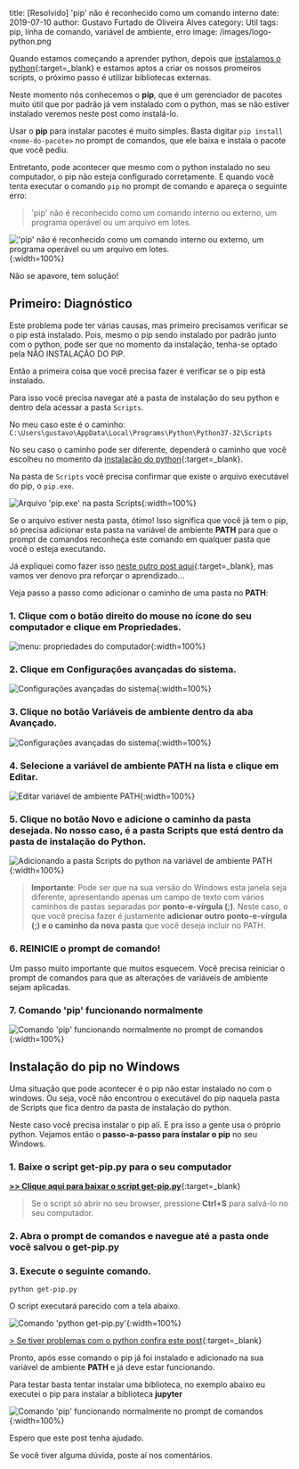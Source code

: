title: [Resolvido] 'pip' não é reconhecido como um comando interno
date: 2019-07-10
author: Gustavo Furtado de Oliveira Alves
category: Util
tags: pip, linha de comando, variável de ambiente, erro
image: /images/logo-python.png

Quando estamos começando a aprender python, depois que
[instalamos o python](https://dicasdepython.com.br/como-instalar-o-python-no-windows-10/){:target=\_blank}
e estamos aptos a criar os nossos promeiros scripts,
o próximo passo é utilizar bibliotecas externas.

Neste momento nós conhecemos o **pip**, que é um gerenciador de pacotes muito útil
que por padrão já vem instalado com o python, mas se não estiver instalado veremos neste post como instalá-lo.

Usar o **pip** para instalar pacotes é muito simples. Basta digitar `pip install <nome-do-pacote>`
no prompt de comandos, que ele baixa e instala o pacote que você pediu.

Entretanto, pode acontecer que mesmo com o python instalado no seu computador,
o pip não esteja configurado corretamente. 
E quando você tenta executar o comando `pip` no prompt de comando e apareça o seguinte erro:

>'pip' não é reconhecido como um comando interno
ou externo, um programa operável ou um arquivo em lotes.

!['pip' não é reconhecido como um comando interno ou externo, um programa operável ou um arquivo em lotes.](/images/variavel-de-ambiente/pip-nao-e-reconhecido.png){:width=100%}

Não se apavore, tem solução!

## Primeiro: Diagnóstico

Este problema pode ter várias causas, mas primeiro precisamos verificar se o pip está instalado.
Pois, mesmo o pip sendo instalado por padrão junto com o python,
pode ser que no momento da instalação, tenha-se optado pela NÃO INSTALAÇÃO DO PIP.

Então a primeira coisa que você precisa fazer é verificar se o pip está instalado.

Para isso você precisa navegar até a pasta de instalação do seu python e dentro dela acessar a pasta `Scripts`.

No meu caso este é o caminho: `C:\Users\gustavo\AppData\Local\Programs\Python\Python37-32\Scripts`

No seu caso o caminho pode ser diferente, dependerá o caminho que você escolheu no momento da [instalação do python](https://dicasdepython.com.br/como-instalar-o-python-no-windows-10/){:target=\_blank}.

Na pasta de `Scripts` você precisa confirmar que existe o arquivo executável do pip, o `pip.exe`.

![Arquivo 'pip.exe' na pasta Scripts](/images/variavel-de-ambiente/pip-na-pasta-scripts.png){:width=100%}

Se o arquivo estiver nesta pasta, ótimo! Isso significa que você já tem o pip, só precisa adicionar esta pasta na variável de ambiente **PATH** para que o prompt de comandos reconheça este comando em qualquer pasta que você o esteja executando.

Já expliquei como fazer isso [neste outro post aqui](/resolvido-python-nao-e-reconhecido-como-um-comando-interno/){:target=\_blank}, mas vamos ver denovo pra reforçar o aprendizado...

Veja passo a passo como adicionar o caminho de uma pasta no **PATH**:

### 1. Clique com o botão direito do mouse no ícone do seu computador e clique em **Propriedades**.

![menu: propriedades do computador](/images/variavel-de-ambiente/meu-computador-propriedades.png){:width=100%}

### 2. Clique em **Configurações avançadas do sistema**.

![Configurações avançadas do sistema](/images/variavel-de-ambiente/configuracoes-avancadas-do-sistema.png){:width=100%}

### 3. Clique no botão **Variáveis de ambiente** dentro da aba **Avançado**.

![Configurações avançadas do sistema](/images/variavel-de-ambiente/botao-variaveis-de-ambiente.png){:width=100%}

### 4. Selecione a variável de ambiente **PATH** na lista e clique em **Editar**.

![Editar variável de ambiente PATH](/images/variavel-de-ambiente/edicao-variavel-de-ambiente-PATH.png){:width=100%}

### 5. Clique no botão **Novo** e adicione o caminho da pasta desejada. No nosso caso, é a pasta Scripts que está dentro da pasta de instalação do Python.

![Adicionando a pasta Scripts do python na variável de ambiente PATH](/images/variavel-de-ambiente/adicionar-pasta-scripts-do-python-no-path.png){:width=100%}

> **Importante**: Pode ser que na sua versão do Windows esta janela seja diferente, apresentando apenas um campo de texto com vários caminhos de pastas separadas por **ponto-e-vírgula (;)**. Neste caso, o que você precisa fazer é justamente **adicionar outro ponto-e-vírgula (;) e o caminho da nova pasta** que você deseja incluir no PATH.

### 6. REINICIE o prompt de comando!

Um passo muito importante que muitos esquecem.
Você precisa reiniciar o prompt de comandos para que as alterações de variáveis de ambiente sejam aplicadas.

### 7. Comando 'pip' funcionando normalmente

![Comando 'pip' funcionando normalmente no prompt de comandos](/images/variavel-de-ambiente/comando-pip-funcionando.png){:width=100%}

## Instalação do pip no Windows

Uma situação que pode acontecer é o pip não estar instalado no com o windows.
Ou seja, você não encontrou o executável do pip naquela pasta de Scripts que fica dentro da pasta de instalação do python.

Neste caso você precisa instalar o pip alí. E pra isso a gente usa o próprio python.
Vejamos então o **passo-a-passo para instalar o pip** no seu Windows.

### 1. Baixe o script get-pip.py para o seu computador

[**>> Clique aqui para baixar o script get-pip.py**](https://bootstrap.pypa.io/get-pip.py){:target=\_blank}

> Se o script só abrir no seu browser, pressione **Ctrl+S** para salvá-lo no seu computador.

### 2. Abra o prompt de comandos e navegue até a pasta onde você salvou o get-pip.py

### 3. Execute o seguinte comando.

```
python get-pip.py
```

O script executará parecido com a tela abaixo.

![Comando 'python get-pip.py'](/images/variavel-de-ambiente/python-get-pip.png){:width=100%}

[> Se tiver problemas com o python confira este post](/resolvido-python-nao-e-reconhecido-como-um-comando-interno/){:target=\_blank}

Pronto, após esse comando o pip já foi instalado e adicionado na sua variável de ambiente **PATH** e já deve estar funcionando.

Para testar basta tentar instalar uma biblioteca, no exemplo abaixo eu executei o pip para instalar a biblioteca **jupyter**

![Comando 'pip' funcionando normalmente no prompt de comandos](/images/variavel-de-ambiente/comando-pip-funcionando.png){:width=100%}

Espero que este post tenha ajudado.

Se você tiver alguma dúvida, poste aí nos comentários.
